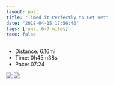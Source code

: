 ```yaml
---
layout: post
title: "Timed it Perfectly to Get Wet"
date: "2018-04-15 17:56:40"
tags: [runs, 6-7 miles]
race: false
---
```

<ul>
 <li>Distance: 6.16mi</li>
 <li>Time: 0h45m38s</li>
 <li>Pace: 07:24</li>
</ul>

<img src='https://maps.googleapis.com/maps/api/staticmap?maptype=roadmap&path=enc:szhwFhncbM_Oh@mxA|zCeErNgHtJyXhm@}WxjAyAQkJ`_@{^xhBiVqKyId[cKwF_EjMcj@s\}BbG&key=AIzaSyC1MId7bFpkLXNAaYhBSTb8jLyiSqzbDtM&size=800x800&markers=color:yellow|label:S|40.68282,-73.91477&markers=color:green|label:F|40.73354000000001,-73.98593'>

<img src='https://dgtzuqphqg23d.cloudfront.net/KmYsp_U8XDBSMe6us3OU0bjtfBgbG4-4goytJOytNPg-431x768.jpg'>
